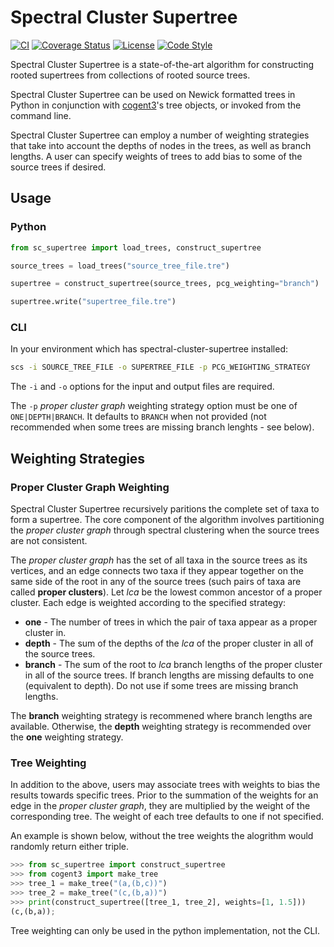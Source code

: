 # Spectral Cluster Supertree

[![CI](https://github.com/rmcar17/SpectralClusterSupertree/workflows/CI/badge.svg)](https://github.com/rmcar17/SpectralClusterSupertree/actions/workflows/ci.yml) 
[![Coverage Status](https://coveralls.io/repos/github/rmcar17/SpectralClusterSupertree/badge.svg?branch=main)](https://coveralls.io/github/rmcar17/SpectralClusterSupertree?branch=main)
[![License](https://img.shields.io/github/license/rmcar17/SpectralClusterSupertree)](https://github.com/rmcar17/SpectralClusterSupertree/blob/main/LICENSE)
[![Code Style](https://img.shields.io/badge/code%20style-black-000000.svg)](https://github.com/psf/black)

Spectral Cluster Supertree is a state-of-the-art algorithm for constructing rooted supertrees from collections of rooted source trees.

Spectral Cluster Supertree can be used on Newick formatted trees in Python in conjunction with [cogent3](https://github.com/cogent3/cogent3)'s tree objects, or invoked from the command line.

Spectral Cluster Supertree can employ a number of weighting strategies that take into account the depths of nodes in the trees, as well as branch lengths. A user can specify weights of trees to add bias to some of the source trees if desired.

## Usage

### Python

```python
from sc_supertree import load_trees, construct_supertree

source_trees = load_trees("source_tree_file.tre")

supertree = construct_supertree(source_trees, pcg_weighting="branch")

supertree.write("supertree_file.tre")
```

### CLI

In your environment which has spectral-cluster-supertree installed:

```bash
scs -i SOURCE_TREE_FILE -o SUPERTREE_FILE -p PCG_WEIGHTING_STRATEGY
```

The ```-i``` and ```-o``` options for the input and output files are required.

The ```-p``` *proper cluster graph* weighting strategy option must be one of ```ONE|DEPTH|BRANCH```. It defaults to ```BRANCH``` when not provided (not recommended when some trees are missing branch lenghts - see below).

## Weighting Strategies

### Proper Cluster Graph Weighting

Spectral Cluster Supertree recursively paritions the complete set of taxa to form a supertree. The core component of the algorithm involves partitioning the *proper cluster graph* through spectral clustering when the source trees are not consistent.

The *proper cluster graph* has the set of all taxa in the source trees as its vertices, and an edge connects two taxa if they appear together on the same side of the root in any of the source trees (such pairs of taxa are called **proper clusters**). Let $lca$ be the lowest common ancestor of a proper cluster. Each edge is weighted according to the specified strategy:

- **one** - The number of trees in which the pair of taxa appear as a proper cluster in.
- **depth** - The sum of the depths of the $lca$ of the proper cluster in all of the source trees.
- **branch** - The sum of the root to $lca$ branch lengths of the proper cluster in all of the source trees. If branch lengths are missing defaults to one (equivalent to depth). Do not use if some trees are missing branch lengths.

The **branch** weighting strategy is recommened where branch lengths are available. Otherwise, the **depth** weighting strategy is recommended over the **one** weighting strategy.

### Tree Weighting

In addition to the above, users may associate trees with weights to bias the results towards specific trees. Prior to the summation of the weights for an edge in the *proper cluster graph*, they are multiplied by the weight of the corresponding tree. The weight of each tree defaults to one if not specified.

An example is shown below, without the tree weights the alogrithm would randomly return either triple.

```python
>>> from sc_supertree import construct_supertree
>>> from cogent3 import make_tree
>>> tree_1 = make_tree("(a,(b,c))")
>>> tree_2 = make_tree("(c,(b,a))")
>>> print(construct_supertree([tree_1, tree_2], weights=[1, 1.5]))
(c,(b,a));
```

Tree weighting can only be used in the python implementation, not the CLI.
